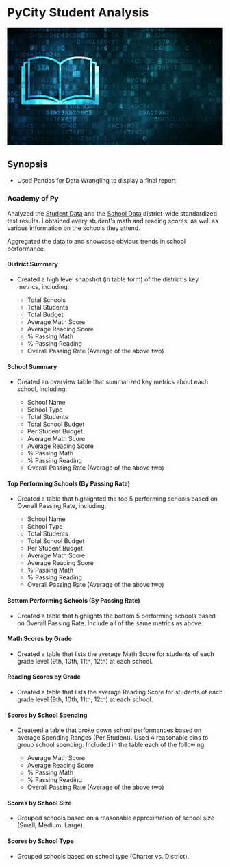 # PyCity Student Analysis
![1-Logo](Images/school.png)
## Synopsis
- Used Pandas for Data Wrangling to display a final report 
### Academy of Py
Analyzed the [Student Data](PyCity_Analysis/students_complete.csv) and the [School Data](PyCity_Analysis/school_complete.csv) district-wide standardized test results. I obtained every student's math and reading scores, as well as various information on the schools they attend. 

Aggregated the data to and showcase obvious trends in school performance.

#### District Summary
- Created a high level snapshot (in table form) of the district's key metrics, including:

  - Total Schools
  - Total Students
  - Total Budget
  - Average Math Score
  - Average Reading Score
  - % Passing Math
  - % Passing Reading
  - Overall Passing Rate (Average of the above two)
  
#### School Summary
- Created an overview table that summarized key metrics about each school, including:

  - School Name
  - School Type
  - Total Students
  - Total School Budget
  - Per Student Budget
  - Average Math Score
  - Average Reading Score
  - % Passing Math
  - % Passing Reading
  - Overall Passing Rate (Average of the above two)
  
#### Top Performing Schools (By Passing Rate)

- Created a table that highlighted the top 5 performing schools based on Overall Passing Rate, including:

  - School Name
  - School Type
  - Total Students
  - Total School Budget
  - Per Student Budget
  - Average Math Score
  - Average Reading Score
  - % Passing Math
  - % Passing Reading
  - Overall Passing Rate (Average of the above two)




#### Bottom Performing Schools (By Passing Rate)

- Created a table that highlights the bottom 5 performing schools based on Overall Passing Rate. Include all of the same metrics as above.


#### Math Scores by Grade

- Created a table that lists the average Math Score for students of each grade level (9th, 10th, 11th, 12th) at each school.


#### Reading Scores by Grade

- Created a table that lists the average Reading Score for students of each grade level (9th, 10th, 11th, 12th) at each school.


#### Scores by School Spending

- Createed a table that broke down school performances based on average Spending Ranges (Per Student). Used 4 reasonable bins to group school spending. Included in the table each of the following:

  - Average Math Score
  - Average Reading Score
  - % Passing Math
  - % Passing Reading
  - Overall Passing Rate (Average of the above two)




#### Scores by School Size

- Grouped schools based on a reasonable approximation of school size (Small, Medium, Large).


#### Scores by School Type

- Grouped schools based on school type (Charter vs. District).
